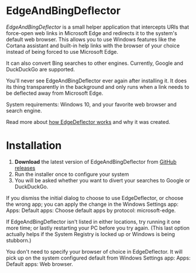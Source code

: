# EdgeAndBingDeflector

*EdgeAndBingDeflector* is  a small helper application that intercepts URIs that force-open web links in Microsoft Edge and redirects it to the system's default web browser. This allows you to use Windows features like the Cortana assistant and built-in help links with the browser of your choice instead of being forced to use Microsoft Edge.

It can also convert Bing searches to other engines. Currently, Google and DuckDuckGo are supported.

You'll never see EdgeAndBingDeflector ever again after installing it. It does its thing transparently in the background and only runs when a link needs to be deflected away from Microsoft Edge.

System requirements: Windows 10, and your favorite web browser and search engine.

Read more about [how EdgeDeflector works](https://ctrl.blog/entry/edgedeflector-default-browser) and why it was created.

# Installation

  1. **Download** the latest version of EdgeAndBingDeflector from [GitHub releases](https://github.com/radialapps/EdgeAndBingDeflector/releases)
  2. Run the installer once to configure your system
  3. You will be asked whether you want to divert your searches to Google or DuckDuckGo.

If you dismiss the initial dialog to choose to use EdgeDeflector, or choose the wrong app; you can apply the change  in the Windows Settings app: Apps: Default apps: Choose default apps by protocol: microsoft-edge.

If EdgeAndBingDeflector isn't listed in either locations, try running it one more time; or lastly restarting your PC before you try again. (This last option actually helps if the System Registry is locked up or Windows is being stubborn.)

You don't need to specify your browser of choice in EdgeDeflector. It will pick up on the system configured default from Windows Settings app: Apps: Default apps: Web browser.
